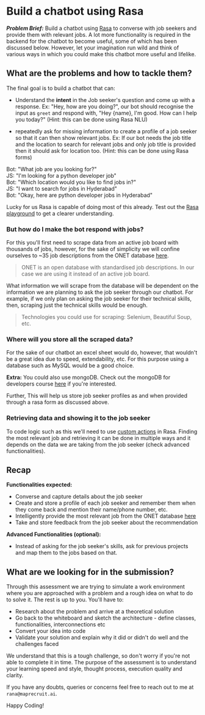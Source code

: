 # Build a chatbot using Rasa

***Problem Brief:*** Build a chatbot using [Rasa](https://rasa.com/) to converse with job seekers and provide them with relevant jobs. A lot more functionality is required in the backend for the chatbot to become useful, some of which has been discussed below. However, let your imagination run wild and think of various ways in which you could make this chatbot more useful and lifelike.  

## What are the problems and how to tackle them? 
The final goal is to build a chatbot that can: 

- Understand the **intent** in the Job seeker's question and come up with a response. Ex: "Hey, how are you doing?", our bot should recognise the input as `greet` and respond with, "Hey {name}, I'm good. How can I help you today?" (Hint: this can be done using Rasa NLU)

- repeatedly ask for missing information to create a profile of a job seeker so that it can then show relevant jobs. Ex: If our bot needs the job title and the location to search for relevant jobs and only job title is provided then it should ask for location too. (Hint: this can be done using Rasa forms)

Bot: "What job are you looking for?"   
JS:  "I'm looking for a python developer job"   
Bot: "Which location would you like to find jobs in?"   
JS:  "I want to search for jobs in Hyderabad"   
Bot: "Okay, here are python developer jobs in Hyderabad"

Lucky for us Rasa is capable of doing most of this already. Test out the [Rasa playground](https://rasa.com/docs/rasa/playground) to get a clearer understanding. 

### But how do I make the bot respond with jobs? 
For this you'll first need to scrape data from an active job board with thousands of jobs, however, for the sake of simplicity we will confine ourselves to ~35 job descriptions from the ONET database [here](https://www.onetonline.org/find/family?f=15&g=Go).

> ONET is an open database with standardised job descriptions. In our case we are using it instead of an active job board. 

What information we will scrape from the database will be dependent on the information we are planning to ask the job seeker through our chatbot. For example, if we only plan on asking the job seeker for their technical skills, then, scraping just the technical skills would be enough. 

> Technologies you could use for scraping: Selenium, Beautiful Soup, etc. 

### Where will you store all the scraped data? 
For the sake of our chatbot an excel sheet would do, however, that wouldn't be a great idea due to speed, extendability, etc. For this purpose using a database such as MySQL would be a good choice. 

**Extra:** You could also use mongoDB. Check out the mongoDB for developers course [here](https://university.mongodb.com/courses/M220P/about) if you're interested. 

Further, This will help us store job seeker profiles as and when provided through a rasa form as discussed above.

### Retrieving data and showing it to the job seeker
To code logic such as this we'll need to use [custom actions](https://rasa.com/docs/rasa/actions/) in Rasa. Finding the most relevant job and retrieving it can be done in multiple ways and it depends on the data we are taking from the job seeker (check advanced functionalities). 

## Recap

**Functionalities expected:** 
- Converse and capture details about the job seeker
- Create and store a profile of each job seeker and remember them when they come back and mention their name/phone number, etc. 
- Intelligently provide the most relevant job from the ONET database [here](https://www.onetonline.org/find/family?f=15&g=Go)
- Take and store feedback from the job seeker about the recommendation

**Advanced Functionalities (optional):**
- Instead of asking for the job seeker's skills, ask for previous projects and map them to the jobs based on that.

## What are we looking for in the submission? 
Through this assessment we are trying to simulate a work environment where you are approached with a problem and a rough idea on what to do to solve it. The rest is up to you. You'll have to:

- Research about the problem and arrive at a theoretical solution 
- Go back to the whiteboard and sketch the architecture - define classes, functionalities, interconnections etc
- Convert your idea into code 
- Validate your solution and explain why it did or didn't do well and the challenges faced

We understand that this is a tough challenge, so don't worry if you're not able to complete it in time. The purpose of the assessment is to understand your learning speed and style, thought process, execution quality and clarity.   

If you have any doubts, queries or concerns feel free to reach out to me at `rana@maprecruit.ai`. 

Happy Coding!
